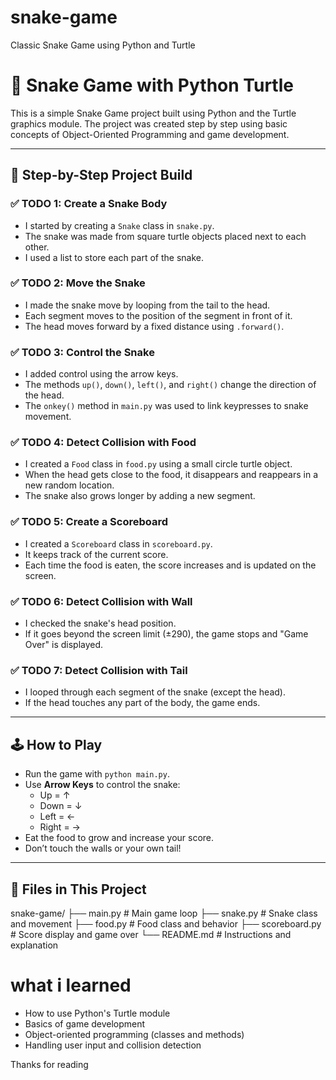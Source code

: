 # snake-game
Classic Snake Game using Python and Turtle

# 🐍 Snake Game with Python Turtle

This is a simple Snake Game project built using Python and the Turtle graphics module. The project was created step by step using basic concepts of Object-Oriented Programming and game development.

---

## 🚧 Step-by-Step Project Build

### ✅ TODO 1: Create a Snake Body
- I started by creating a `Snake` class in `snake.py`.
- The snake was made from square turtle objects placed next to each other.
- I used a list to store each part of the snake.

### ✅ TODO 2: Move the Snake
- I made the snake move by looping from the tail to the head.
- Each segment moves to the position of the segment in front of it.
- The head moves forward by a fixed distance using `.forward()`.

### ✅ TODO 3: Control the Snake
- I added control using the arrow keys.
- The methods `up()`, `down()`, `left()`, and `right()` change the direction of the head.
- The `onkey()` method in `main.py` was used to link keypresses to snake movement.

### ✅ TODO 4: Detect Collision with Food
- I created a `Food` class in `food.py` using a small circle turtle object.
- When the head gets close to the food, it disappears and reappears in a new random location.
- The snake also grows longer by adding a new segment.

### ✅ TODO 5: Create a Scoreboard
- I created a `Scoreboard` class in `scoreboard.py`.
- It keeps track of the current score.
- Each time the food is eaten, the score increases and is updated on the screen.

### ✅ TODO 6: Detect Collision with Wall
- I checked the snake's head position.
- If it goes beyond the screen limit (±290), the game stops and "Game Over" is displayed.

### ✅ TODO 7: Detect Collision with Tail
- I looped through each segment of the snake (except the head).
- If the head touches any part of the body, the game ends.

---

## 🕹 How to Play

- Run the game with `python main.py`.
- Use **Arrow Keys** to control the snake:
  - Up = ↑
  - Down = ↓
  - Left = ←
  - Right = →
- Eat the food to grow and increase your score.
- Don’t touch the walls or your own tail!

---

## 📁 Files in This Project


snake-game/
├── main.py # Main game loop
├── snake.py # Snake class and movement
├── food.py # Food class and behavior
├── scoreboard.py # Score display and game over
└── README.md # Instructions and explanation

# what i learned 
- How to use Python's Turtle module
- Basics of game development
- Object-oriented programming (classes and methods)
- Handling user input and collision detection

Thanks for reading

